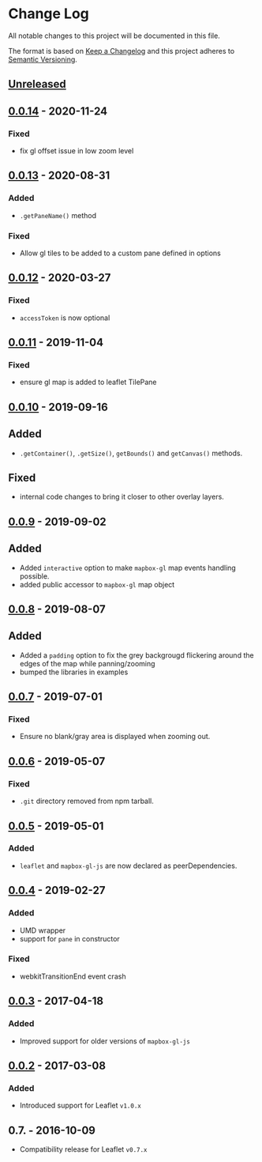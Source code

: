 # Change Log
All notable changes to this project will be documented in this file.

The format is based on [Keep a Changelog](http://keepachangelog.com/)
and this project adheres to [Semantic Versioning](http://semver.org/).

## [Unreleased]

## [0.0.14] - 2020-11-24

### Fixed

- fix gl offset issue in low zoom level

## [0.0.13] - 2020-08-31

### Added
-  `.getPaneName()` method

### Fixed
- Allow gl tiles to be added to a custom pane defined in options

## [0.0.12] - 2020-03-27

### Fixed

- `accessToken` is now optional

## [0.0.11] - 2019-11-04

### Fixed

- ensure gl map is added to leaflet TilePane

## [0.0.10] - 2019-09-16

## Added

- `.getContainer()`, `.getSize()`, `getBounds()` and `getCanvas()` methods.

## Fixed

- internal code changes to bring it closer to other overlay layers.

## [0.0.9] - 2019-09-02

## Added

- Added `interactive` option to make `mapbox-gl` map events handling possible.
- added public accessor to `mapbox-gl` map object

## [0.0.8] - 2019-08-07

## Added

- Added a `padding` option to fix the grey backgrougd flickering around the edges of the map while panning/zooming
- bumped the libraries in examples

## [0.0.7] - 2019-07-01

### Fixed

- Ensure no blank/gray area is displayed when zooming out.

## [0.0.6] - 2019-05-07

### Fixed

- `.git` directory removed from npm tarball.

## [0.0.5] - 2019-05-01

### Added

- `leaflet` and `mapbox-gl-js` are now declared as peerDependencies.

## [0.0.4] - 2019-02-27

### Added

- UMD wrapper
- support for `pane` in constructor

### Fixed

- webkitTransitionEnd event crash

## [0.0.3] - 2017-04-18

### Added

- Improved support for older versions of `mapbox-gl-js`

## [0.0.2] - 2017-03-08

### Added

- Introduced support for Leaflet `v1.0.x`

## 0.7. - 2016-10-09

- Compatibility release for Leaflet `v0.7.x`

[Unreleased]: https://github.com/mapbox/mapbox-gl-leaflet/compare/v0.0.14...HEAD
[0.0.14]: https://github.com/mapbox/mapbox-gl-leaflet/compare/v0.0.13...v0.0.13
[0.0.13]: https://github.com/mapbox/mapbox-gl-leaflet/compare/v0.0.12...v0.0.13
[0.0.12]: https://github.com/mapbox/mapbox-gl-leaflet/compare/v0.0.11...v0.0.12
[0.0.11]: https://github.com/mapbox/mapbox-gl-leaflet/compare/v0.0.10...v0.0.11
[0.0.10]: https://github.com/mapbox/mapbox-gl-leaflet/compare/v0.0.9...v0.0.10
[0.0.9]: https://github.com/mapbox/mapbox-gl-leaflet/compare/v0.0.8...v0.0.9
[0.0.8]: https://github.com/mapbox/mapbox-gl-leaflet/compare/v0.0.7...v0.0.8
[0.0.7]: https://github.com/mapbox/mapbox-gl-leaflet/compare/v0.0.6...v0.0.7
[0.0.6]: https://github.com/mapbox/mapbox-gl-leaflet/compare/v0.0.5...v0.0.6
[0.0.5]: https://github.com/mapbox/mapbox-gl-leaflet/compare/v0.0.4...v0.0.5
[0.0.4]: https://github.com/mapbox/mapbox-gl-leaflet/compare/v0.0.3...v0.0.4
[0.0.3]: https://github.com/mapbox/mapbox-gl-leaflet/compare/v0.0.2...v0.0.3
[0.0.2]: https://github.com/mapbox/mapbox-gl-leaflet/compare/v0.7...v0.0.2
